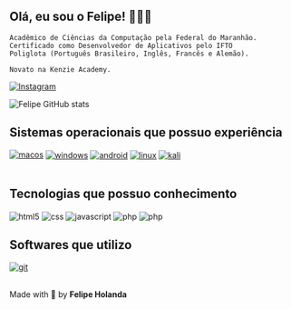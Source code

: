 ## Olá, eu sou o Felipe! 👋🇧🇷

```
Acadêmico de Ciências da Computação pela Federal do Maranhão.
Certificado como Desenvolvedor de Aplicativos pelo IFTO
Poliglota (Português Brasileiro, Inglês, Francês e Alemão).

Novato na Kenzie Academy.
```

[![Instagram](https://img.shields.io/badge/Instagram-E4405F?style=for-the-badge&logo=instagram&logoColor=white)](https://www.instagram.com/felipe.nether/)

![Felipe GitHub stats](https://github-readme-stats.vercel.app/api?username=felipe-Holanda&show_icons=true&theme=tokyonight&count_private=true)

## Sistemas operacionais que possuo experiência
<div style="display: inline_block">
  <a href="https://www.apple.com/br/macos/"><img algin="center" alt="macos" src="https://img.shields.io/badge/MacOS-484c4f?style=for-the-badge&logo=Apple&logoColor=white"/><a/>
  <a href="https://www.microsoft.com/pt-br/windows/"><img align="center" alt="windows" src="https://img.shields.io/badge/Windows-0078D6?style=for-the-badge&logo=windows&logoColor=white"/><a/>
  <a href="https://www.android.com/intl/pt-BR_br/"><img align="center" alt="android" src="https://img.shields.io/badge/Android-3DDC84?style=for-the-badge&logo=android&logoColor=white"/><a/>
  <a href="https://www.linux.org/pages/download/"><img align="center" alt="linux" src="https://img.shields.io/badge/Linux-FCC624?style=for-the-badge&logo=linux&logoColor=black"/><a/>
  <a href="https://www.kali.org/"><img align="center" alt="kali" src="https://img.shields.io/badge/Kali-268BEE?style=for-the-badge&logo=kalilinux&logoColor=white"/>
    </div><br/></a>

## Tecnologias que possuo conhecimento

<div style="display: inline-block">
  <img align="center" alt="html5" src="https://img.shields.io/badge/HTML5-E34F26?style=for-the-badge&logo=html5&logoColor=white"/>
  <img align="center" alt="css" src="https://img.shields.io/badge/CSS3-1572B6?style=for-the-badge&logo=css3&logoColor=white"/>
  <img align="center" alt="javascript" src="https://img.shields.io/badge/JavaScript-ffff00?style=for-the-badge&logo=JavaScript&logoColor=black"/>
  <img align="center" alt="php" src="https://img.shields.io/badge/PHP-310d63?style=for-the-badge&logo=PHP&logoColor=white"/>
  <img align="center" alt="php" src="https://img.shields.io/badge/Java-red?style=for-the-badge&logo=Java&logoColor=white"/>
  
  

</div><br/>

## Softwares que utilizo
<div style="display: inline_block">
  <a href="https://git-scm.com/"><img align="center" alt="git" src="https://img.shields.io/badge/git-%23F05033.svg?style=for-the-badge&logo=git&logoColor=white"/>
</div><br/><a/>
    
Made with 💙 by <b>Felipe Holanda</b>
